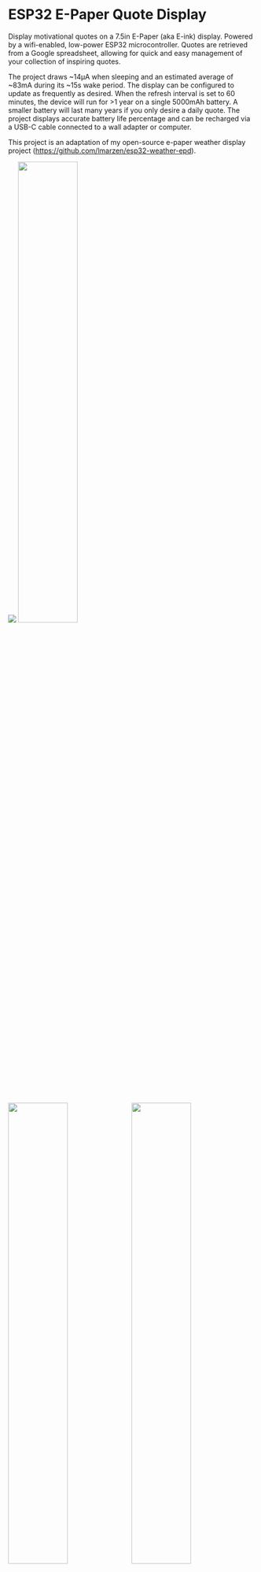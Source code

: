 # ESP32 E-Paper Quote Display

Display motivational quotes on a 7.5in E-Paper (aka E-ink) display. Powered by a wifi-enabled, low-power ESP32 microcontroller. Quotes are retrieved from a Google spreadsheet, allowing for quick and easy management of your collection of inspiring quotes.

The project draws ~14μA when sleeping and an estimated average of ~83mA during its ~15s wake period. The display can be configured to update as frequently as desired. When the refresh interval is set to 60 minutes, the device will run for >1 year on a single 5000mAh battery. A smaller battery will last many years if you only desire a daily quote. The project displays accurate battery life percentage and can be recharged via a USB-C cable connected to a wall adapter or computer.

This project is an adaptation of my open-source e-paper weather display project (https://github.com/lmarzen/esp32-weather-epd).

<p float="left">
  <img src="showcase/assembled-demo-rohn-front.jpg" />
  <img src="showcase/assembled-demo-side.jpg" width="49%" />
  <img src="showcase/assembled-demo-back.jpg" width="49%" />
  <img src="showcase/assembled-demo-bottom-cover.jpg" width="49%" />
  <img src="showcase/assembled-demo-bottom-cover-removed.jpg" width="49%" />
</p>

I made a small stand by hollowing out a piece of wood from the bottom. On the back, I used a short USB extension cable so that I can charge the battery without needing to remove the components from the stand. I also wired a small reset button to refresh the display manually. Additionally, I 3d printed a cover for the bottom, which is held on by magnets. The E-paper screen is very thin, so I used a thin piece of acrylic to support it.

## Features

Quotes are managed through a google spreadsheet.

The reset button can be used to manually cycle to the next quote.

Multiple quote selection options,

- Random - Choose a quote completely at random.
- Shuffle - Displays each quote once before shuffling them.
- Iterative - Loops through the quotes in order.

Quotes are automatically scaled to fit the screen optimally.

Alignment and font for quotes and authors can be controlled independently.

Support for multiple fonts, I have included a number of open-source fonts. If you want to add more, see [fonts/README](fonts/README).

Use different fonts depending on the length of the quote, or use the same font all around. Up to you!

Here are a handful of examples:

<p float="left">
  <img src="showcase/assembled-demo-example-front.jpg" width="24%" />
  <img src="showcase/assembled-demo-goforth-front.jpg" width="24%" />
  <img src="showcase/assembled-demo-nintendo-front.jpg" width="24%" />
  <img src="showcase/assembled-demo-williams-front.jpg" width="24%" />
</p>

## Setup Guide

### Hardware

7.5inch (800×480) E-Ink Display w/ HAT for Raspberry Pi, SPI interface

- Advantages of E-Paper
  - Ultra Low Power Consumption - E-Paper (or E-Ink) displays are ideal for low-power applications that do not require frequent display refreshes. E-Paper displays only draw power when refreshing the display and do not have a backlight. Images will remain on the screen even when power is removed.

- Limitations of E-Paper:
  - Colors - E-Paper has traditionally been limited to just black and white, but in recent years 3-color E-Paper screens have started showing up.

  - Refresh Times and Ghosting - E-Paper displays are highly susceptible to ghosting effects if refreshed too quickly. To avoid this, E-Paper displays often take a few seconds to refresh(4s for the unit used in this project) and will alternate between black and white a few times, which can be distracting.


- https://www.waveshare.com/product/7.5inch-e-paper-hat.htm (800x480, 7.5inch E-Ink display, Black/White)

- Note that this project also now supports this 3-color panel as well. Some elements will be drawn with an accent color, at the cost of a longer refresh sequence. https://www.waveshare.com/product/7.5inch-e-paper-hat-b.htm (800x480, 7.5inch E-Ink display, Red/Black/White)


FireBeetle 2 ESP32-E Microcontroller

- Why the ESP32?

  - Onboard WiFi.

  - 520kB of RAM and 4MB of FLASH, enough to store lots of fonts.

  - Low power consumption.

  - Small size, many small development boards available.

- Why the FireBeetle 2 ESP32-E

  - Drobot's FireBeetle ESP32 models are optimized for low-power consumption (https://diyi0t.com/reduce-the-esp32-power-consumption/). The Drobot's FireBeetle 2 ESP32-E variant offers USB-C, but older versions of the board with Mirco-USB would work fine too.

  - Firebeelte ESP32 models include onboard charging circuitry for a 3.7v lithium-ion(LiPo) battery.

  - FireBeetle ESP32 models include onboard circuitry to monitor battery voltage of a battery connected to its JST-PH2.0 connector.


- https://www.dfrobot.com/product-2195.html


3.7V Lipo Battery w/ 2 Pin JST Connector


- Size is up to you. I used a 10000mah battery so that the device can operate on a single charge for >1 year.


- The battery can be charged by plugging the FireBeetle ESP32 into the wall via the USB-C connector while the battery is plugged into the ESP32's JST connector.

  > **Warning**
  > The polarity of JST-PH2.0 connectors is not standardized! You may need to swap the order of the wires in the connector.


### Wiring

Pin connections are defined in config.cpp.

If you are using the FireBeetle 2 ESP32-E, you can use the connections I used or change them how you would like.

IMPORTANT: The E-Paper Driver Hat has two physical switches that MUST be set correctly for the display to work.

- Display Config: Set switch to position B.

- Interface Config: Set switch to position 0.

Cut the low power pad for even longer battery life.

- From https://wiki.dfrobot.com/FireBeetle_Board_ESP32_E_SKU_DFR0654

  > Low Power Pad: This pad is specially designed for low power consumption. It is connected by default. You can cut off the thin wire in the middle with a knife to disconnect it. After disconnection, the static power consumption can be reduced by 500 μA. The power consumption can be reduced to 13 μA after controlling the maincontroller enter the sleep mode through the program. Note: when the pad is disconnected, you can only drive RGB LED light via the USB Power supply.

<p float="left">
  <img src="showcase/wiring_diagram.png" width="66%" />
</p>


### Configuration, Compilation, and Upload

Clone this repository or download and extract the .zip.

Google Sheet

1. First, you will need to create a Google sheet and store your quotes in the first column (i.e. column A). (https://docs.google.com/spreadsheet)

2. Note down the Sheet ID, located in the URL. You will need to copy this into the Google Script you will set up next.

<p float="left">
  <img src="showcase/instructions/google-sheet.jpg" width="66%" />
</p>

4. Optionally specify an author for each quote. The author is indicated with an at sign, '@'. If you really want to include an at sign in a quote, you must escape it first with a backslash, '\\@'.

5. You can force your own line breaks by starting new lines within the quotes cell using (Ctrl + Enter). The author will always be displayed on a new line.

Google Script

1. Navigate to Google Apps Script. Google Apps Script enables us to create a script to that can interact with the Google Sheet we just created.

<p float="left">
  <img src="showcase/instructions/nav-to-apps-script.jpg" width="66%" />
</p>

2. Paste the contents of [code.gs](code.gs) into a new Google script. Don't forget to update the `sheet_id` variable to the Google Sheet ID you obtained from your sheet's URL earlier.

<p float="left">
  <img src="showcase/instructions/google-script-0.jpg" width="66%" />
</p>

3. Deploy the script.

   a. In the top right corner, click `Deploy->New deployment`.

   b. Click the gear next to `Select type`, then select `Web app`.
   
<p float="left">
  <img src="showcase/instructions/google-script-1.jpg" width="40%" />
</p>

   c. Give a description, then set `Who has access` to `Anyone`.
   
<p float="left">
  <img src="showcase/instructions/google-script-2.jpg" width="40%" />
</p>

   d. Click `Authorize access`.
   
<p float="left">
  <img src="showcase/instructions/google-script-3.jpg" width="40%" />
</p>

   e. Choose your account.
   
<p float="left">
  <img src="showcase/instructions/google-script-4.jpg" width="40%" />
</p>

   f. Click `Show Advanced` the `Go to <project_name> (unsafe)`.
   
<p float="left">
  <img src="showcase/instructions/google-script-5.jpg" width="40%" />
</p>

   g. Click `Allow`.
   
<p float="left">
  <img src="showcase/instructions/google-script-6.jpg" width="40%" />
</p>

   h. Then copy the `Deployment ID`. You will need to update the GS_DEPLOYMENT_ID with this string in [config.cpp](platformio/src/config.cpp).
   
<p float="left">
  <img src="showcase/instructions/google-script-7.jpg" width="40%" />
</p>
   

PlatformIO for VSCode is used for managing dependencies, code compilation, and uploading to ESP32.

1. Install VSCode.

2. Follow these instructions to install the PlatformIO extension for VSCode: https://platformio.org/install/ide?install=vscode

3. Open the project in VSCode.

   a. File > Open Folder...

   b. Navigate to this project and select the folder called "platformio".

4. Configure Options.

   - Most configuration options are located in [config.cpp](platformio/src/config.cpp), with a few  in [config.h](platformio/include/config.h).

   - Important settings to configure in config.cpp:

     - WiFi credentials (ssid, password).

     - Google script deployment ID.

     - Sleep duration.

     - Pin connections for E-Paper (SPI), and battery voltage (ADC).

   - Important settings to configure in config.h:

     - Fonts.

   - Comments explain each option in detail.

5. Build and Upload Code.

   a. Connect ESP32 to your computer via USB.

   b. Click the upload arrow along the bottom of the VSCode window. (Should say "PlatformIO: Upload" if you hover over it.)

      - PlatformIO will automatically download the required third-party libraries, compile, and upload the code. :)

      - You will only see this if you have the PlatformIO extension installed.

      - If you are getting errors during the upload process, you may need to install drivers to allow you to upload code to the ESP32.

## Licensing

esp32-quote-epd is licensed under the [GNU General Public License v3.0](LICENSE) with tools, fonts, and icons whose licenses are as follows:

| Name | License | Description |
|---------------------------------------------------------------------------------------------------------------|---------------------------------------------------------------------------------------|------------------------------------------------------------------------------------|
| [Adafruit-GFX-Library: fontconvert](https://github.com/adafruit/Adafruit-GFX-Library/tree/master/fontconvert) | [BSD License](fonts/fontconvert/license.txt) | CLI tool for preprocessing fonts to be used with the Adafruit_GFX Arduino library. |
| [GNU FreeFont](https://www.gnu.org/software/freefont/) | [GNU General Public License v3.0](https://www.gnu.org/software/freefont/license.html) | Font Family |
| [Lato](https://fonts.google.com/specimen/Lato) | [SIL OFL 1.1](http://scripts.sil.org/OFL) | Font Family |
| [Montserrat](https://fonts.google.com/specimen/Montserrat) | [SIL OFL 1.1](http://scripts.sil.org/OFL) | Font Family |
| [Open Sans](https://fonts.google.com/specimen/Open+Sans) | [SIL OFL 1.1](http://scripts.sil.org/OFL) | Font Family |
| [Poppins](https://fonts.google.com/specimen/Poppins) | [SIL OFL 1.1](http://scripts.sil.org/OFL) | Font Family |
| [Quicksand](https://fonts.google.com/specimen/Quicksand) | [SIL OFL 1.1](http://scripts.sil.org/OFL) | Font Family |
| [Raleway](https://fonts.google.com/specimen/Raleway) | [SIL OFL 1.1](http://scripts.sil.org/OFL) | Font Family |
| [Roboto](https://fonts.google.com/specimen/Roboto) | [Apache License v2.0](https://www.apache.org/licenses/LICENSE-2.0) | Font Family |
| [Roboto Mono](https://fonts.google.com/specimen/Roboto+Mono) | [Apache License v2.0](https://www.apache.org/licenses/LICENSE-2.0) | Font Family |
| [Roboto Slab](https://fonts.google.com/specimen/Roboto+Slab) | [Apache License v2.0](https://www.apache.org/licenses/LICENSE-2.0) | Font Family |
| [Ubuntu font](https://design.ubuntu.com/font) | [Ubuntu Font Licence v1.0](https://ubuntu.com/legal/font-licence) | Font Family |
| [Weather Themed Icons](https://github.com/erikflowers/weather-icons) | [SIL OFL 1.1](http://scripts.sil.org/OFL) | (wi-**.svg) Weather icon family by Lukas Bischoff/Erik Flowers. |
| [Google Icons](https://fonts.google.com/icons) | [Apache License v2.0](https://www.apache.org/licenses/LICENSE-2.0) | (battery**.svg) Battery icons from Google Icons. |
| [Phosphor Icons](https://github.com/phosphor-icons/homepage) | [MIT License](http://opensource.org/licenses/mit-license.html) | (wifi**.svg, warning_icon.svg, error_icon.svg) WiFi, Warning, and Error icons from Phosphor Icons. |

